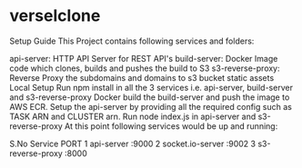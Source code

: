 # verselclone

Setup Guide
This Project contains following services and folders:

api-server: HTTP API Server for REST API's
build-server: Docker Image code which clones, builds and pushes the build to S3
s3-reverse-proxy: Reverse Proxy the subdomains and domains to s3 bucket static assets
Local Setup
Run npm install in all the 3 services i.e. api-server, build-server and s3-reverse-proxy
Docker build the build-server and push the image to AWS ECR.
Setup the api-server by providing all the required config such as TASK ARN and CLUSTER arn.
Run node index.js in api-server and s3-reverse-proxy
At this point following services would be up and running:

S.No	Service	PORT
1	api-server	:9000
2	socket.io-server	:9002
3	s3-reverse-proxy	:8000

